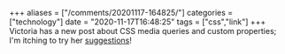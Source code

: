 +++
aliases = ["/comments/20201117-164825/"]
categories = ["technology"]
date = "2020-11-17T16:48:25"
tags = ["css","link"]
+++
Victoria has a new post about CSS media queries and custom properties; I'm itching to try her [suggestions](https://victoria.dev/blog/make-your-website-effortlessly-browse-able-with-clever-css/)!


